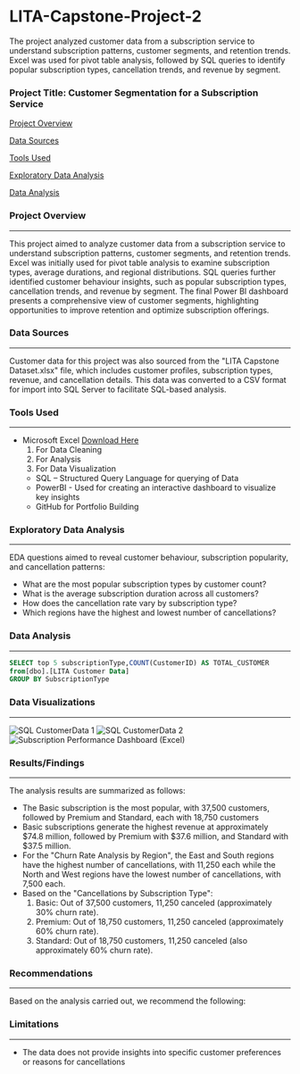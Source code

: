 # LITA-Capstone-Project-2
The project analyzed customer data from a subscription service to understand subscription patterns, customer segments, and retention trends. Excel was used for pivot table analysis, followed by SQL queries to identify popular subscription types, cancellation trends, and revenue by segment.

### Project Title: Customer Segmentation for a Subscription Service

[Project Overview](#project-overview)

[Data Sources](#data-sources)

[Tools Used](#tools-used)

[Exploratory Data Analysis](#exploratory-data-analysis)

[Data Analysis](#data-analysis)

### Project Overview
---
This project aimed to analyze customer data from a subscription service to understand subscription patterns, customer segments, and retention trends. Excel was initially used for pivot table analysis to examine subscription types, average durations, and regional distributions. SQL queries further identified customer behaviour insights, such as popular subscription types, cancellation trends, and revenue by segment. The final Power BI dashboard presents a comprehensive view of customer segments, highlighting opportunities to improve retention and optimize subscription offerings.

### Data Sources
---
Customer data for this project was also sourced from the "LITA Capstone Dataset.xlsx" file, which includes customer profiles, subscription types, revenue, and cancellation details. This data was converted to a CSV format for import into SQL Server to facilitate SQL-based analysis.

### Tools Used
---
- Microsoft Excel [Download Here](https://www.microsoft.com)
  1. For Data Cleaning
  2. For Analysis
  3. For Data Visualization
  - SQL – Structured Query Language for querying of Data
  - PowerBI - Used for creating an interactive dashboard to visualize key insights
  - GitHub for Portfolio Building

### Exploratory Data Analysis
---
EDA questions aimed to reveal customer behaviour, subscription popularity, and cancellation patterns:
- What are the most popular subscription types by customer count?
- What is the average subscription duration across all customers?
- How does the cancellation rate vary by subscription type?
- Which regions have the highest and lowest number of cancellations?

### Data Analysis
---
```SQL
SELECT top 5 subscriptionType,COUNT(CustomerID) AS TOTAL_CUSTOMER
from[dbo].[LITA Customer Data]
GROUP BY SubscriptionType
```

### Data Visualizations
---
![SQL CustomerData 1](https://github.com/user-attachments/assets/ccb48c42-60e3-47cc-a6d9-0fc746b48d20)
![SQL CustomerData 2](https://github.com/user-attachments/assets/33660d25-19ea-48b6-ba90-d3bd8c51aa5c)
![Subscription Performance Dashboard (Excel)](https://github.com/user-attachments/assets/8af7d036-87a2-4bea-abed-669f008a8664)


### Results/Findings
---
The analysis results are summarized as follows:
- The Basic subscription is the most popular, with 37,500 customers, followed by Premium and Standard, each with 18,750 customers
- Basic subscriptions generate the highest revenue at approximately $74.8 million, followed by Premium with $37.6 million, and Standard with $37.5 million.
- For the "Churn Rate Analysis by Region", the East and South regions have the highest number of cancellations, with 11,250 each while the North and West regions have the lowest number of cancellations, with 7,500 each.
- Based on the "Cancellations by Subscription Type":
  1. Basic: Out of 37,500 customers, 11,250 canceled (approximately 30% churn rate).
  2. Premium: Out of 18,750 customers, 11,250 canceled (approximately 60% churn rate).
  3. Standard: Out of 18,750 customers, 11,250 canceled (also approximately 60% churn rate).


### Recommendations
---
Based on the analysis carried out, we recommend the following:

### Limitations
---
- The data does not provide insights into specific customer preferences or reasons for cancellations


